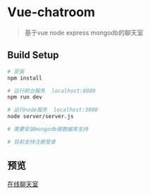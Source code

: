 # Vue-chatroom

> 基于vue node express mongodb的聊天室 

## Build Setup

``` bash
# 安装
npm install

# 运行前台服务  localhost:8080
npm run dev

# 运行node服务  localhost:3000
node server/server.js

# 需要安装mongodb做数据库支持

# 目前支持注册登录

```
## 预览
  [在线聊天室](59.110.218.21)
